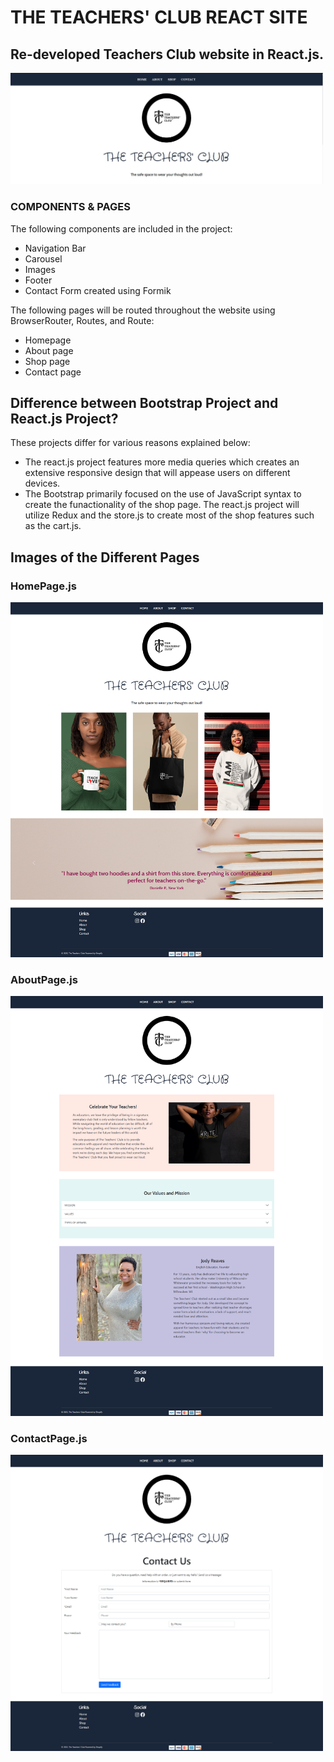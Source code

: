 # THE TEACHERS' CLUB REACT SITE

## Re-developed Teachers Club website in React.js. 

<img src='./src/img/homepagereactscreenshot.JPG' alt='teacher logo with navigation bar' width='500px' />

### COMPONENTS & PAGES 

The following components are included in the project:
- Navigation Bar
- Carousel
- Images 
- Footer
- Contact Form created using Formik 

The following pages will be routed throughout the website using BrowserRouter, Routes, and Route:
- Homepage
- About page
- Shop page
- Contact page 

## Difference between Bootstrap Project and React.js Project?

These projects differ for various reasons explained below:

- The react.js project features more media queries which creates an extensive responsive design that will appease users on different devices.
- The Bootstrap primarily focused on the use of JavaScript syntax to create the funactionality of the shop page. The react.js project will utilize Redux and the store.js to create most of the shop features such as the cart.js. 


## Images of the Different Pages

### HomePage.js

<img src='./src/img/homepage1.png' alt='screenshot of the homepage in works' width='500px' />

### AboutPage.js

<img src='./src/img/aboutpage1.png' alt='screenshot of the homepage in works' width='500px' />

### ContactPage.js 

<img src='./src/img/contactpage1.png' alt='screenshot of the homepage in works' width='500px' />



